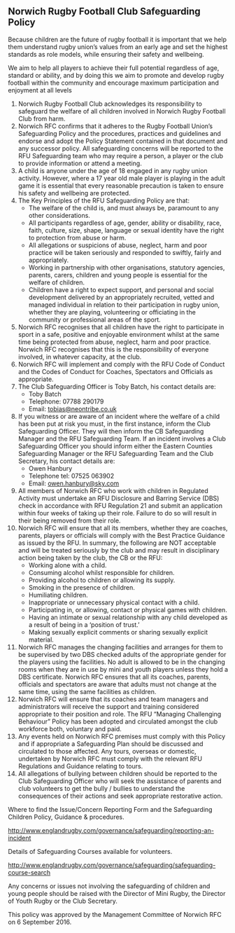 ## Norwich Rugby Football Club Safeguarding Policy

Because children are the future of rugby football it is important that we help them understand rugby union’s values from an early age and set the highest standards as role models, while ensuring their safety and wellbeing.

We aim to help all players to achieve their full potential regardless of age, standard or ability, and by doing this we aim to promote and develop rugby football within the community and encourage maximum participation and enjoyment at all levels

1. Norwich Rugby Football Club acknowledges its responsibility to safeguard the welfare of all children involved in Norwich Rugby Football Club from harm.
1. Norwich RFC confirms that it adheres to the Rugby Football Union’s Safeguarding Policy and the procedures, practices and guidelines and endorse and adopt the Policy Statement contained in that document and any successor policy. All safeguarding concerns will be reported to the RFU Safeguarding team who may require a person, a player or the club to provide information or attend a meeting.
1. A child is anyone under the age of 18 engaged in any rugby union activity.  However, where a 17 year old male player is playing in the adult game it is essential that every reasonable precaution is taken to ensure his safety and wellbeing are protected.
1. The Key Principles of the RFU Safeguarding Policy are that:
    * The welfare of the child is, and must always be, paramount to any other considerations.
    * All participants regardless of age, gender, ability or disability, race, faith, culture, size, shape, language or sexual identity have the right to protection from abuse or harm.
    * All allegations or suspicions of abuse, neglect, harm and poor practice will be taken seriously and responded to swiftly, fairly and appropriately.
    * Working in partnership with other organisations, statutory agencies, parents, carers, children and young people is essential for the welfare of children.
    * Children have a right to expect support, and personal and social development delivered by an appropriately recruited, vetted and managed individual in relation to their participation in rugby union, whether they are playing, volunteering or officiating in the community or professional areas of the sport.
1. Norwich RFC recognises that all children have the right to participate in sport in a safe, positive and enjoyable environment whilst at the same time being protected from abuse, neglect, harm and poor practice.  Norwich RFC recognises that this is the responsibility of everyone involved, in whatever capacity, at the club.
1. Norwich RFC will implement and comply with the RFU Code of Conduct and the Codes of Conduct for Coaches, Spectators and Officials as appropriate.
1. The Club Safeguarding Officer is Toby Batch, his contact details are:
   * Toby Batch
   * Telephone: 07788 290179
   * Email: tobias@neontribe.co.uk
1. If you witness or are aware of an incident where the welfare of a child has been put at risk you must, in the first instance, inform the Club Safeguarding Officer.  They will then inform the CB Safeguarding Manager and the RFU Safeguarding Team.  If an incident involves a Club Safeguarding Officer you should inform either the Eastern Counties Safeguarding Manager or the RFU Safeguarding Team and the Club Secretary, his contact details are:
   * Owen Hanbury
   * Telephone tel: 07525 063902
   * Email: owen.hanbury@sky.com
1. All members of Norwich RFC who work with children in Regulated Activity must undertake an RFU Disclosure and Barring Service (DBS) check in accordance with RFU Regulation 21 and submit an application within four weeks of taking up their role. Failure to do so will result in their being removed from their role.
1.  Norwich RFC will ensure that all its members, whether they are coaches, parents, players or officials will comply with the Best Practice Guidance as issued by the RFU.  In summary, the following are NOT acceptable and will be treated seriously by the club and may result in disciplinary action being taken by the club, the CB or the RFU:
    * Working alone with a child.
    * Consuming alcohol whilst responsible for children.
    * Providing alcohol to children or allowing its supply.
    * Smoking in the presence of children.
    * Humiliating children.
    * Inappropriate or unnecessary physical contact with a child.
    * Participating in, or allowing, contact or physical games with children.
    * Having an intimate or sexual relationship with any child developed as a result of being in a ‘position of trust.’
    * Making sexually explicit comments or sharing sexually explicit material.
1. Norwich RFC manages the changing facilities and arranges for them to be supervised by two DBS checked adults of the appropriate gender for the players using the facilities.  No adult is allowed to be in the changing rooms when they are in use by mini and youth players unless they hold a DBS certificate. Norwich RFC ensures that all its coaches, parents, officials and spectators are aware that adults must not change at the same time, using the same facilities as children.
1. Norwich RFC will ensure that its coaches and team managers and administrators will receive the support and training considered appropriate to their position and role.  The RFU “Managing Challenging Behaviour” Policy has been adopted and circulated amongst the club workforce both, voluntary and paid.
1. Any events held on Norwich RFC premises must comply with this Policy and if appropriate a Safeguarding Plan should be discussed and circulated to those affected.  Any tours, overseas or domestic, undertaken by Norwich RFC must comply with the relevant RFU Regulations and Guidance relating to tours.
1. All allegations of bullying between children should be reported to the Club Safeguarding Officer who will seek the assistance of parents and club volunteers to get the bully / bullies to understand the consequences of their actions and seek appropriate restorative action.

Where to find the Issue/Concern Reporting Form and the Safeguarding Children Policy, Guidance & procedures.

http://www.englandrugby.com/governance/safeguarding/reporting-an-incident

Details of Safeguarding Courses available for volunteers.

http://www.englandrugby.com/governance/safeguarding/safeguarding-course-search

Any concerns or issues not involving the safeguarding of children and young people should be raised with the Director of Mini Rugby, the Director of Youth Rugby or the Club Secretary.

This policy was approved by the Management Committee of Norwich RFC on 6 September 2016.
